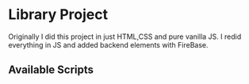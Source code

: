 # Library Project

Originally I did this project in just HTML,CSS and pure vanilla JS. I redid everything in JS
and added backend elements with FireBase.

## Available Scripts
